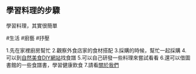 ## 學習料理的步驟
學習料理，其實很簡單

#生活 #廚藝 #抒壓

1.先在家裡廚房幫忙
2.觀察外食店家的食材搭配
3.採購的時候，幫忙一起採購 
4.可以到[自然美食DIY網站](https://food.bestian.tw)找食譜
5.可以自己研發一些料理來嘗試看看
6.還可以借圖書館的一些食譜書，學習健康飲食
7.請看[關於我們](!about)